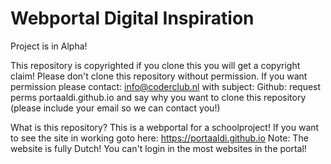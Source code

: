 # Webportal Digital Inspiration
Project is in Alpha!

This repository is copyrighted if you clone this you will get a copyright claim!
Please don't clone this repository without permission.
If you want permission please contact: info@coderclub.nl with subject: Github: request perms portaaldi.github.io
and say why you want to clone this repository (please include your email so we can contact you!)

What is this repository?
This is a webportal for a schoolproject!
If you want to see the site in working goto here: https://portaaldi.github.io
Note:
The website is fully Dutch! 
You can't login in the most websites in the portal!
